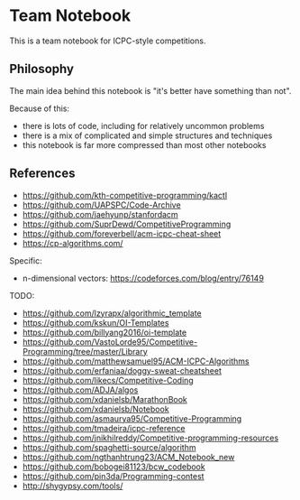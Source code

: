 # Team Notebook

This is a team notebook for ICPC-style competitions.

## Philosophy

The main idea behind this notebook is "it's better have something than not".

Because of this:
- there is lots of code, including for relatively uncommon problems
- there is a mix of complicated and simple structures and techniques
- this notebook is far more compressed than most other notebooks

## References

- https://github.com/kth-competitive-programming/kactl
- https://github.com/UAPSPC/Code-Archive
- https://github.com/jaehyunp/stanfordacm
- https://github.com/SuprDewd/CompetitiveProgramming
- https://github.com/foreverbell/acm-icpc-cheat-sheet
- https://cp-algorithms.com/

Specific:
- n-dimensional vectors: https://codeforces.com/blog/entry/76149

TODO:
- https://github.com/lzyrapx/algorithmic_template
- https://github.com/kskun/OI-Templates
- https://github.com/billyang2016/oi-template
- https://github.com/VastoLorde95/Competitive-Programming/tree/master/Library
- https://github.com/matthewsamuel95/ACM-ICPC-Algorithms
- https://github.com/erfaniaa/doggy-sweat-cheatsheet
- https://github.com/likecs/Competitive-Coding
- https://github.com/ADJA/algos
- https://github.com/xdanielsb/MarathonBook
- https://github.com/xdanielsb/Notebook
- https://github.com/asmaurya95/Competitive-Programming
- https://github.com/tmadeira/icpc-reference
- https://github.com/jnikhilreddy/Competitive-programming-resources
- https://github.com/spaghetti-source/algorithm
- https://github.com/ngthanhtrung23/ACM_Notebook_new
- https://github.com/bobogei81123/bcw_codebook
- https://github.com/pin3da/Programming-contest
- http://shygypsy.com/tools/
